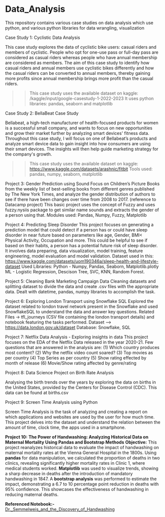 # Data_Analysis
This repository contains various case studies on data analysis which use python, and various python libraries for data wrangling, visualization 

Case Study 1: Cyclistic Data Analysis

This case study explores the data of cyclistic bike users: casual riders and members of cyclistic. People who opt for one-use pass or full-day pass are considered as casual riders whereas people who have annual membership are considered as members. The aim of this case study to identify how casual riders and annual members use cyclistic bikes differently and how the casual riders can be converted to annual members, thereby gaining more profits since annual membership brings more profit than the casual riders.
>>This case study uses the available dataset on kaggle: /kaggle/input/google-casestudy-1-2022-2023
>>It uses python libraries: pandas, seaborn and matplotlib

Case Study 2: BellaBeat Case Study

Bellabeat, a high-tech manufacturer of health-focused products for women is a successful small company, and wants to focus on new opportunities and grow their market further by analyzing smart devices' fitness data. Throughout this case study, I will focus on one of Bellabeat’s products and analyze smart device data to gain insight into how consumers are using their smart devices. The insights will then help guide marketing strategy for the company's growth. 
>>This case study uses the available dataset on kaggle: https://www.kaggle.com/datasets/arashnic/fitbit
>>Tools used: pandas, numpy, seaborn, matplotlib

Project 3: Gender Prediction using Sound
Focus on Children’s Picture Books from the weekly list of best-selling books from different genres published by The New York Times, 
and analyze the gender distribution of authors to see if there have been changes over time from 2008 to 2017. (reference to Datacamp project)
This basic project uses the concept of Fuzzy and uses fuzzy.nysiis package to get similar name sounds and extracts the gender of a person using that. 
Modules used: Pandas, Numpy, Fuzzy, Matplotlib

Project 4: Predicting Sleep Disorder
This project focuses on generating a prediction model that could detect if a person has or could have sleep disorder in near future based on parameters like age, Gender, BMI< Physical Activity, Occupation and more. This could be helpful to see if based on their habits, a person has a potential future risk of sleep disorder. It involves data preparing, data visualization, model training, feature engineering, model evaluation and model validation.
  Dataset used in this: https://www.kaggle.com/datasets/uom190346a/sleep-health-and-lifestyle-dataset
  Used Libraries: Python - Numpy, Pandas, Seaborn, Matplotlib.plotly ML - Logistic Regression, Descison Tree, SVC, KNN, Random Forest. 

  Project 5: Cleaning Bank Marketing Campaign Data
  Cleaning datasets and splitting dataset to divide the data and create .csv files with the appropriate data. Dealt with datetime, pandas, numpy libraries to accomplish the task.

  Project 6: Exploring London Transport using Snowflake SQL
  Explored the dataset related to london travel network present in the Snowflake and used SnowflakeSQL to understand the data and answer key questions.
  Related Files -> tfl_journeys (CSV file containing the london transport details) and notebook featuring the tasks performed.
  Dataset --> https://data.london.gov.uk/dataset
  Database: Snowflake, SQL
  
Project 7: Netflix Data Analysis - Exploring insights in data
This project focuses on the EDA of the Netflix Data released in the year 2020-21. Few questions that are answered in the analysis are:
(1) Which country produces most content? (2) Why the netflix video count soared? (3) Top movies as per country (4) Top Series as per country (5) Show rating effected by month of release (6) Movie/Show rating affected by genre/rating

Project 8:  Data Science Project on Birth Rate Analysis

  Analysing the birth trends over the years by exploring the data on births in the United States, provided by the Centers for Disease Control (CDC). This data can   be found at births.csv

Project 9:  Screen Time Analysis using Python

  Screen Time Analysis is the task of analyzing and creating a report on which applications and websites are used by the user for how much time. This project delves into the dataset and understand the relation between the amount of time, clock time, the apps used in a smartphone.

**Project 10:**
**The Power of Handwashing: Analyzing Historical Data on Maternal Mortality Using Pandas and Bootstrap Methods**
**Objective:**  This project reanalyzes historical data to evaluate the impact of handwashing on maternal mortality rates at the Vienna General Hospital in the 1800s. Using **pandas** for data manipulation, we calculated the proportion of deaths in two clinics, revealing significantly higher mortality rates in Clinic 1, where medical students worked. **Matplotlib** was used to visualize trends, showing a sharp decrease in deaths after the introduction of mandatory handwashing in 1847. A **bootstrap analysis** was performed to estimate the impact, demonstrating a 6.7 to 10 percentage point reduction in deaths with 95% confidence. This showcases the effectiveness of handwashing in reducing maternal deaths.

**Referenced Notebook:-** [Dr._Semmelweis_and_the_Discovery_of_Handwashing](https://github.com/kanikawarman/Data_Analysis_Projects/tree/b859d805b41c38459c46763546ba892b2bb0e086/Dr._Semmelweis_and_the_Discovery_of_Handwashing)


